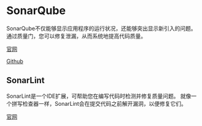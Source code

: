 # SonarQube

SonarQube不仅能够显示应用程序的运行状况，还能够突出显示新引入的问题。通过质量门，您可以修复泄漏，从而系统地提高代码质量。

[官网](https://www.sonarqube.org/) 

[Github](https://github.com/SonarSource/sonarqube)


## SonarLint

SonarLint是一个IDE扩展，可帮助您在编写代码时检测并修复质量问题。
就像一个拼写检查器一样，SonarLint会在提交代码之前解开漏洞，以便修复它们。

[官网](https://www.sonarlint.org/)
